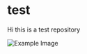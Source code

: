 # test

Hi this is a test repository

![Example Image](https://drive.google.com/uc?id=1_O8sVUNO3RCJWtmcNKX0BvVkH1hadLBS)

